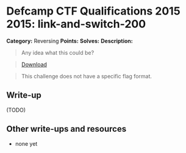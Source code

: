 # Defcamp CTF Qualifications 2015 2015: link-and-switch-200

**Category:** Reversing
**Points:**
**Solves:**
**Description:**

> Any idea what this could be?

> [Download](r200) 

> This challenge does not have a specific flag format.


## Write-up

(TODO)

## Other write-ups and resources

* none yet
